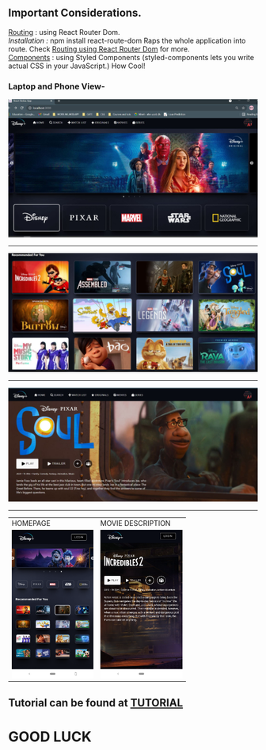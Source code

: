 ## Important Considerations.
<u>Routing</u> : using React Router Dom. <br>
<i>Installation :</i> npm install react-route-dom 
Raps the whole application into route. Check <a href="https://reactrouter.com/native/guides/quick-start">Routing using React Router Dom</a> for more.<br>
<u>Components</u> : using Styled Components (styled-components lets you write actual CSS in your JavaScript.) How Cool!<br>

### Laptop and Phone View-
<img src="https://github.com/ShivamS2201/Disney-Clone-_With-Firebase/blob/main/public/images/disney+.JPG?raw=true" ></img>
<hr><img src="https://github.com/ShivamS2201/Disney-Clone-_With-Firebase/blob/main/public/images/disney+2.JPG?raw=true"></img>
<hr><img src="https://github.com/ShivamS2201/Disney-Clone-_With-Firebase/blob/main/public/images/disney+3.JPG?raw=true"></img>
<hr>



<table>
  <tr>
    <td>HOMEPAGE</td>
     <td>MOVIE DESCRIPTION</td>
  </tr>
  <tr>
    <td><img src="https://github.com/ShivamS2201/Disney-Clone-_With-Firebase/blob/main/public/images/disney+mobile.png?raw=true" height=300px width=auto ></img></td>
    <td><img src="https://github.com/ShivamS2201/Disney-Clone-_With-Firebase/blob/main/public/images/disney+mobile%202.png?raw=true" height=300px width=auto></img></td>
  </tr>
 </table>

## Tutorial can be found at <a href="https://www.youtube.com/watch?v=KPUEvRo5xtY">TUTORIAL</a>
# GOOD LUCK 
